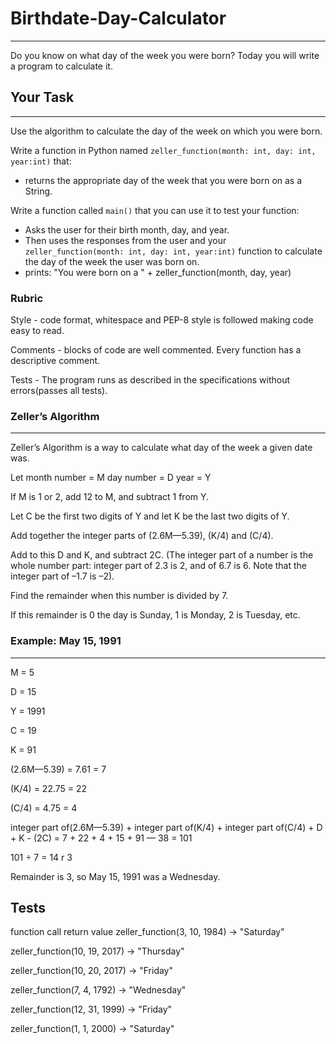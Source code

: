 # Birthdate-Day-Calculator
-----
Do you know on what day of the week you were born?  Today you will write a program to calculate it.
## Your Task
-----
Use the algorithm to calculate the day of the week on which you were born.

Write a function in Python named `zeller_function(month: int, day: int, year:int)` that: 
* returns the appropriate day of the week that you were born on as a String.

Write a function called `main()` that you can use it to test your function:
* Asks the user for their birth month, day, and year.
* Then uses the responses from the user and your `zeller_function(month: int, day: int, year:int)` function to calculate the day of the week the user was born on.
* prints: "You were born on a " + zeller_function(month, day, year)

### Rubric
Style - code format, whitespace and PEP-8 style is followed making code easy to read.

Comments - blocks of code are well commented.  Every function has a descriptive comment.

Tests - The program runs as described in the specifications without errors(passes all tests).

### Zeller’s Algorithm
-----
Zeller’s Algorithm is a way to calculate what day of the week a given date was.

Let month number = M
day number = D
year = Y

If M is 1 or 2, add 12 to M, and subtract 1 from Y.

Let C be the first two digits of Y and let K be the last two digits of Y.

Add together the integer parts of (2.6M—5.39), (K/4) and (C/4). 

Add to this D and K, and subtract 2C. (The integer part of a number is the whole number part: integer part of 2.3 is 2, and of 6.7 is 6. Note that the integer part of –1.7 is –2).

Find the remainder when this number is divided by 7.

If this remainder is 0 the day is Sunday, 1 is Monday, 2 is Tuesday, etc.

### Example: May 15, 1991
-----
M = 5

D = 15

Y = 1991

C = 19

K = 91

(2.6M—5.39) = 7.61 = 7

(K/4) = 22.75 = 22

(C/4) = 4.75 = 4

integer part of(2.6M—5.39) + integer part of(K/4) + integer part of(C/4) + D + K - (2C) = 7 + 22 + 4 + 15 + 91 — 38 = 101

101 ÷ 7 = 14 r 3

Remainder is 3, so May 15, 1991 was a Wednesday.

## Tests

function call                   return value
zeller_function(3, 10, 1984) -> "Saturday"

zeller_function(10, 19, 2017) -> "Thursday"

zeller_function(10, 20, 2017) -> "Friday"

zeller_function(7, 4, 1792) -> "Wednesday"

zeller_function(12, 31, 1999) -> "Friday"

zeller_function(1, 1, 2000) -> "Saturday"
